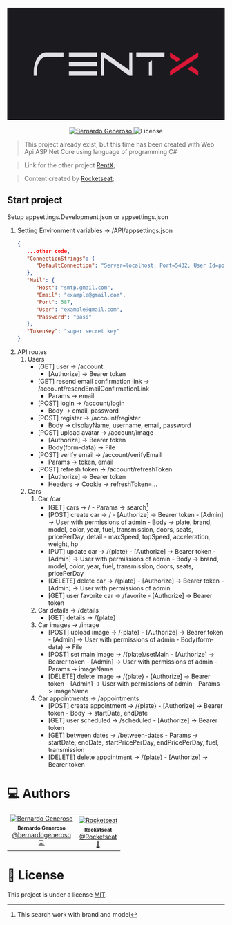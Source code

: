 <p align="center">
   <img src="https://raw.githubusercontent.com/bernardogeneroso/RentX-Rocketseat/main/readme-assets/logo.png" alt="RenteX" height="260"/>
</p>

<p align="center">
   <a href="https://www.linkedin.com/in/bernardo-generoso-829ba81b0">
      <img alt="Bernardo Generoso" src="https://img.shields.io/badge/-Bernardo%20Generoso-DC1637?style=flat&logo=Linkedin&logoColor=white" />
   </a>

  <img alt="License" src="https://img.shields.io/badge/license-MIT-DC1637">
</p>

> This project already exist, but this time has been created with Web Api ASP.Net Core using language of programming C#

> Link for the other project [RentX](https://github.com/bernardogeneroso/RentX-Rocketseat);

> Content created by [Rocketseat](https://github.com/Rocketseat);

## Start project

Setup appsettings.Development.json or appsettings.json

1. Setting Environment variables -> /API/appsettings.json
    ```json
    {
       ...other code,
       "ConnectionStrings": {
          "DefaultConnection": "Server=localhost; Port=5432; User Id=postgres; Password=pass; Database=RentX"
       },
       "Mail": {
          "Host": "smtp.gmail.com",
          "Email": "example@gmail.com",
          "Port": 587,
          "User": "example@gmail.com",
          "Password": "pass"
       },
       "TokenKey": "super secret key"
    }
    ```
2. API routes
    1. Users
        - [GET] user -> /account
            - [Authorize] -> Bearer token
        - [GET] resend email confirmation link -> /account/resendEmailConfirmationLink
            - Params -> email
        - [POST] login -> /account/login
            - Body -> email, password
        - [POST] register -> /account/register
            - Body -> displayName, username, email, password
        - [POST] upload avatar -> /account/image
            - [Authorize] -> Bearer token
            - Body(form-data) -> File
        - [POST] verify email -> /account/verifyEmail
            - Params -> token, email
        - [POST] refresh token -> /account/refreshToken
            - [Authorize] -> Bearer token
            - Headers -> Cookie -> refreshToken=...
    2. Cars
         1. Car /car
            - [GET] cars -> /
                  - Params -> search[^1]
            - [POST] create car -> /
                  - [Authorize] -> Bearer token
                  - [Admin] -> User with permissions of admin
                  - Body -> plate, brand, model, color, year, fuel, transmission, doors, seats, pricePerDay, detail - maxSpeed, topSpeed, acceleration, weight, hp
            - [PUT] update car -> /{plate}
                  - [Authorize] -> Bearer token
                  - [Admin] -> User with permissions of admin
                  - Body -> brand, model, color, year, fuel, transmission, doors, seats, pricePerDay
            - [DELETE] delete car -> /{plate}
                  - [Authorize] -> Bearer token
                  - [Admin] -> User with permissions of admin
            - [GET] user favorite car -> /favorite
                  - [Authorize] -> Bearer token
         2. Car details -> /details
            - [GET] details -> /{plate}
         3. Car images -> /image
            - [POST] upload image -> /{plate}
                  - [Authorize] -> Bearer token
                  - [Admin] -> User with permissions of admin
                  - Body(form-data) -> File
            - [POST] set main image -> /{plate}/setMain
                  - [Authorize] -> Bearer token
                  - [Admin] -> User with permissions of admin
                  - Params -> imageName
            - [DELETE] delete image -> /{plate}
                  - [Authorize] -> Bearer token
                  - [Admin] -> User with permissions of admin
                  - Params -> imageName
         4. Car appointments -> /appointments
            - [POST] create appointment -> /{plate}
                  - [Authorize] -> Bearer token
                  - Body -> startDate, endDate
            - [GET] user scheduled -> /scheduled
                  - [Authorize] -> Bearer token
            - [GET] between dates -> /between-dates
                  - Params -> startDate, endDate, startPricePerDay, endPricePerDay, fuel, transmission
            - [DELETE] delete appointment -> /{plate}
                  - [Authorize] -> Bearer token

# :computer: Authors

<table>
  <tr>
    <td align="center">
      <a href="http://github.com/bernardogeneroso">
        <img src="https://avatars.githubusercontent.com/u/58465456?v=4" width="100px;" alt="Bernardo Generoso"/>
        <br />
        <sub>
          <b>Bernardo Generoso</b>
        </sub>
       </a>
       <br />
       <a href="https://www.linkedin.com/in/bernardo-generoso-829ba81b0" title="Linkedin">@bernardogeneroso</a>
       <br />
       <a href="https://github.com/bernardogeneroso/RentX-Rocketseat/commits/main" title="Code">💻</a>
    </td>
    <td align="center">
      <a href="https://github.com/Rocketseat">
        <img src="https://avatars0.githubusercontent.com/u/28929274?s=200&v=4" width="100px;" alt="Rocketseat"/>
        <br />
        <sub>
          <b>Rocketseat</b>
        </sub>
       </a>
       <br />
       <a href="https://www.linkedin.com/school/rocketseat" title="Linkedin">@Rocketseat</a>
       <br />
       <a href="https://rocketseat.com.br" title="Content creators">🚀</a>
    </td>
  </tr>
</table>

# :closed_book: License

This project is under a license [MIT](./LICENSE).

[^1]: This search work with brand and model
